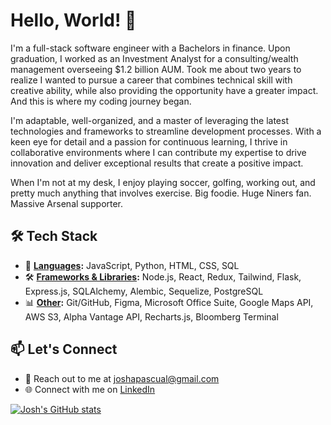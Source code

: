 # Hello, World! 👋

I'm a full-stack software engineer with a Bachelors in finance. Upon graduation, I worked as an Investment Analyst for a consulting/wealth management overseeing $1.2 billion AUM. Took me about two years to realize I wanted to pursue a career that combines technical skill with creative ability, while also providing the opportunity have a greater impact. And this is where my coding journey began.

I'm adaptable, well-organized, and a master of leveraging the latest technologies and frameworks to streamline development processes. With a keen eye for detail and a passion for continuous learning, I thrive in collaborative environments where I can contribute my expertise to drive innovation and deliver exceptional results that create a positive impact.

When I'm not at my desk, I enjoy playing soccer, golfing, working out, and pretty much anything that involves exercise. Big foodie. Huge Niners fan. Massive Arsenal supporter.


## 🛠️ **Tech Stack**
- 🚀 **<u>Languages</u>:** JavaScript, Python, HTML, CSS, SQL
- 🛠️ **<u>Frameworks & Libraries</u>:** Node.js, React, Redux, Tailwind, Flask, Express.js, SQLAlchemy, Alembic, Sequelize, PostgreSQL
- 📊 **<u>Other</u>:** Git/GitHub, Figma, Microsoft Office Suite, Google Maps API, AWS S3, Alpha Vantage API, Recharts.js, Bloomberg Terminal

## 📫 **Let's Connect**
- 📧 Reach out to me at joshapascual@gmail.com
- 🌐 Connect with me on [LinkedIn](https://www.linkedin.com/in/josh-pascual)

[![Josh's GitHub stats](https://github-readme-stats.vercel.app/api?username=joshpas24)](https://github.com/joshpas24/github-readme-stats)

<!--
**joshpas24/joshpas24** is a ✨ _special_ ✨ repository because its `README.md` (this file) appears on your GitHub profile.

Here are some ideas to get you started:

- 🔭 I’m currently working on ...
- 🌱 I’m currently learning ...
- 👯 I’m looking to collaborate on ...
- 🤔 I’m looking for help with ...
- 💬 Ask me about ...
- 📫 How to reach me: ...
- 😄 Pronouns: ...
- ⚡ Fun fact: ...
-->
